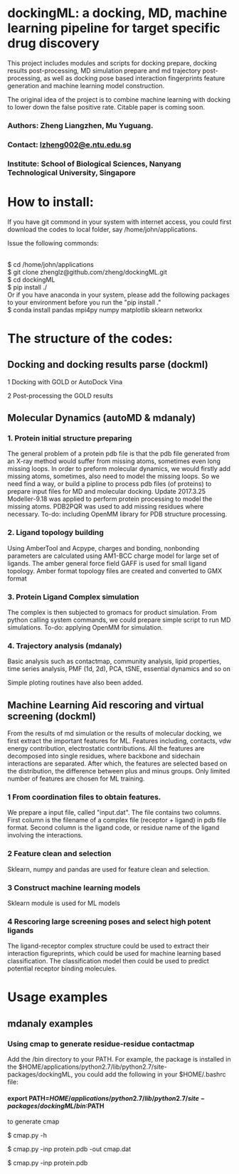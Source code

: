 # dockingML: a docking, MD, machine learning pipeline for target specific drug discovery
<p>
This project includes modules and scripts for docking prepare, docking results post-processing,
MD simulation prepare and md trajectory post-processing, as well as docking pose based interaction
fingerprints feature generation and machine learning model construction.
</p>
<p>
The original idea of the project is to combine machine learning with
docking to lower down the false positive rate. Citable paper is coming soon.
</p>

### Authors: Zheng Liangzhen, Mu Yuguang.
### Contact: lzheng002@e.ntu.edu.sg
### Institute: School of Biological Sciences, Nanyang Technological University, Singapore

# How to install:
<p>If you have git commond in your system with internet access, you could first download the codes
to local folder, say /home/john/applications. <p>
<p>Issue the following commonds:</p>
<br>
$ cd /home/john/applications
<br>
$ git clone zhenglz@github.com/zheng/dockingML.git
<br>
$ cd dockingML
<br>
$ pip install ./
<br>
Or if you have anaconda in your system, please add the following packages to your environment before you
run the "pip install ."
<br>
$ conda install pandas mpi4py numpy matplotlib sklearn networkx
</p>

# The structure of the codes:

## Docking and docking results parse (dockml)
<p> 1 Docking with GOLD or AutoDock Vina </p>
<p> 2 Post-processing the GOLD results </p>
 
## Molecular Dynamics (autoMD & mdanaly)
### 1. Protein initial structure preparing
<p>The general problem of a protein pdb file is that the pdb file generated 
from an X-ray method would suffer from missing atoms,  sometimes even long missing loops.
In order to preform molecular dynamics, we would firstly add missing atoms, 
sometimes, also need to model the missing loops. So we need find a way, or build a 
pipline to process pdb files (of proteins) to prepare input files for MD and molecular docking.
Update 2017.3.25 Modeller-9.18 was applied to perform protein processing to model the missing atoms. 
PDB2PQR was used to add missing residues where necessary.
To-do: including OpenMM library for PDB structure processing.
</p>

### 2. Ligand topology building
<p>Using AmberTool and Acpype, charges and bonding, nonbonding parameters
are calculated using AM1-BCC charge model for large set of ligands. 
The amber general force field GAFF is used for small ligand topology.
Amber format topology files are created and converted to GMX format </p>

### 3. Protein Ligand Complex simulation
<p>The complex is then subjected to gromacs for product simulation. From python calling system 
commands, we could prepare simple script to run MD simulations. 
To-do: applying OpenMM for simulation.
</p>

### 4. Trajectory analysis (mdanaly)
<p>Basic analysis such as contactmap, community analysis, lipid properties,
time series analysis, PMF (1d, 2d), PCA, tSNE, essential dynamics and so on <p>
<p>Simple ploting routines have also been added. </p>

## Machine Learning Aid rescoring and virtual screening (dockml)
<p>From the results of md simulation or the results of molecular docking,
we first extract the important features for ML.
Features including, contacts, vdw energy contribution, electrostatic
contributions. All the features are decomposed into single residues,
where backbone and sidechain interactions are separated.
After which, the features are selected based on the distribution,
the difference between plus and minus groups. Only limited number of
features are chosen for ML training. </p>

### 1 From coordination files to obtain features.
<p> We prepare a input file, called "input.dat". The file contains two columns. First
column is the filename of a complex file (receptor + ligand) in pdb file format.
Second column is the ligand code, or residue name of the ligand involving the
interactions. <p>

### 2 Feature clean and selection
<p>Sklearn, numpy and pandas are used for feature clean and selection. </p>

### 3 Construct machine learning models
<p>Sklearn module is used for ML models
</p>

### 4 Rescoring large screening poses and select high potent ligands
<p>The ligand-receptor complex structure could be used to extract their interaction
figureprints, which could be used for machine learning based classification. The 
classification model then could be used to predict potential receptor binding 
molecules.
 </p>

# Usage examples 
## mdanaly examples
### Using cmap to generate residue-residue contactmap
<p> Add the /bin directory to your PATH. For example, the package is installed in the 
$HOME/applications/python2.7/lib/python2.7/site-packages/dockingML, you could add
the following in your $HOME/.bashrc file:</p>

#### export PATH=$HOME/applications/python2.7/lib/python2.7/site-packages/dockingML/bin:$PATH

<p> to generate cmap</p>
<p> $ cmap.py -h  </p>
<p> $ cmap.py -inp protein.pdb -out cmap.dat </p>
<p> $ cmap.py -inp protein.pdb </p>

